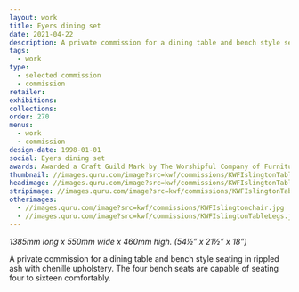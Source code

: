 ```yaml
---
layout: work
title: Eyers dining set
date: 2021-04-22
description: A private commission for a dining table and bench style seating in rippled ash with chenille upholstery. The Worshipful Company of Furniture Makers Craft Guild Mark holder. 
tags:
  - work
type:
  - selected commission
  - commission
retailer:
exhibitions:
collections:
order: 270
menus:
  - work
  - commission
design-date: 1998-01-01
social: Eyers dining set
awards: Awarded a Craft Guild Mark by The Worshipful Company of Furniture Makers, No. 271
thumbnail: //images.quru.com/image?src=kwf/commissions/KWFIslingtonTable.jpg&right=0.85313&left=0.225&width=170&height=170
headimage: //images.quru.com/image?src=kwf/commissions/KWFIslingtonTable.jpg
stripimage: //images.quru.com/image?src=kwf/commissions/KWFIslingtonTable.jpg&bottom=0.68&top=0.068&autocropfit=1
otherimages:
  - //images.quru.com/image?src=kwf/commissions/KWFIslingtonchair.jpg
  - //images.quru.com/image?src=kwf/commissions/KWFIslingtonTableLegs.jpg
---
```


_1385mm long x 550mm wide x 460mm high. (54&frac12;” x 21&frac12;” x 18”)_

A private commission for a dining table and bench style seating in rippled ash with chenille upholstery. The four bench seats are capable of seating four to sixteen comfortably.
